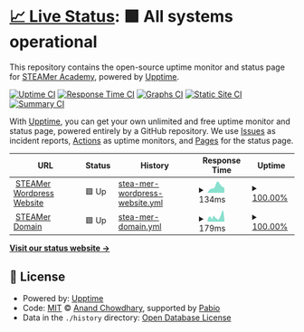 # [📈 Live Status](https://STEAMer-Academy.github.io/upptime-monitoring): <!--live status--> **🟩 All systems operational**

This repository contains the open-source uptime monitor and status page for [STEAMer Academy](https://steameracademy.wordpress.com/), powered by [Upptime](https://github.com/upptime/upptime).

[![Uptime CI](https://github.com/STEAMer-Academy/upptime-monitoring/workflows/Uptime%20CI/badge.svg)](https://github.com/STEAMer-Academy/upptime-monitoring/actions?query=workflow%3A%22Uptime+CI%22)
[![Response Time CI](https://github.com/STEAMer-Academy/upptime-monitoring/workflows/Response%20Time%20CI/badge.svg)](https://github.com/STEAMer-Academy/upptime-monitoring/actions?query=workflow%3A%22Response+Time+CI%22)
[![Graphs CI](https://github.com/STEAMer-Academy/upptime-monitoring/workflows/Graphs%20CI/badge.svg)](https://github.com/STEAMer-Academy/upptime-monitoring/actions?query=workflow%3A%22Graphs+CI%22)
[![Static Site CI](https://github.com/STEAMer-Academy/upptime-monitoring/workflows/Static%20Site%20CI/badge.svg)](https://github.com/STEAMer-Academy/upptime-monitoring/actions?query=workflow%3A%22Static+Site+CI%22)
[![Summary CI](https://github.com/STEAMer-Academy/upptime-monitoring/workflows/Summary%20CI/badge.svg)](https://github.com/STEAMer-Academy/upptime-monitoring/actions?query=workflow%3A%22Summary+CI%22)

With [Upptime](https://upptime.js.org), you can get your own unlimited and free uptime monitor and status page, powered entirely by a GitHub repository. We use [Issues](https://github.com/STEAMer-Academy/upptime-monitoring/issues) as incident reports, [Actions](https://github.com/STEAMer-Academy/upptime-monitoring/actions) as uptime monitors, and [Pages](https://STEAMer-Academy.github.io/upptime-monitoring) for the status page.

<!--start: status pages-->
<!-- This summary is generated by Upptime (https://github.com/upptime/upptime) -->
<!-- Do not edit this manually, your changes will be overwritten -->
<!-- prettier-ignore -->
| URL | Status | History | Response Time | Uptime |
| --- | ------ | ------- | ------------- | ------ |
| <img alt="" src="https://icons.duckduckgo.com/ip3/steameracademy.wordpress.com.ico" height="13"> [STEAMer Wordpress Website](https://steameracademy.wordpress.com/) | 🟩 Up | [stea-mer-wordpress-website.yml](https://github.com/STEAMer-Academy/upptime-monitoring/commits/HEAD/history/stea-mer-wordpress-website.yml) | <details><summary><img alt="Response time graph" src="./graphs/stea-mer-wordpress-website/response-time-week.png" height="20"> 134ms</summary><br><a href="https://STEAMer-Academy.github.io/upptime-monitoring/history/stea-mer-wordpress-website"><img alt="Response time 134" src="https://img.shields.io/endpoint?url=https%3A%2F%2Fraw.githubusercontent.com%2FSTEAMer-Academy%2Fupptime-monitoring%2FHEAD%2Fapi%2Fstea-mer-wordpress-website%2Fresponse-time.json"></a><br><a href="https://STEAMer-Academy.github.io/upptime-monitoring/history/stea-mer-wordpress-website"><img alt="24-hour response time 144" src="https://img.shields.io/endpoint?url=https%3A%2F%2Fraw.githubusercontent.com%2FSTEAMer-Academy%2Fupptime-monitoring%2FHEAD%2Fapi%2Fstea-mer-wordpress-website%2Fresponse-time-day.json"></a><br><a href="https://STEAMer-Academy.github.io/upptime-monitoring/history/stea-mer-wordpress-website"><img alt="7-day response time 134" src="https://img.shields.io/endpoint?url=https%3A%2F%2Fraw.githubusercontent.com%2FSTEAMer-Academy%2Fupptime-monitoring%2FHEAD%2Fapi%2Fstea-mer-wordpress-website%2Fresponse-time-week.json"></a><br><a href="https://STEAMer-Academy.github.io/upptime-monitoring/history/stea-mer-wordpress-website"><img alt="30-day response time 134" src="https://img.shields.io/endpoint?url=https%3A%2F%2Fraw.githubusercontent.com%2FSTEAMer-Academy%2Fupptime-monitoring%2FHEAD%2Fapi%2Fstea-mer-wordpress-website%2Fresponse-time-month.json"></a><br><a href="https://STEAMer-Academy.github.io/upptime-monitoring/history/stea-mer-wordpress-website"><img alt="1-year response time 134" src="https://img.shields.io/endpoint?url=https%3A%2F%2Fraw.githubusercontent.com%2FSTEAMer-Academy%2Fupptime-monitoring%2FHEAD%2Fapi%2Fstea-mer-wordpress-website%2Fresponse-time-year.json"></a></details> | <details><summary><a href="https://STEAMer-Academy.github.io/upptime-monitoring/history/stea-mer-wordpress-website">100.00%</a></summary><a href="https://STEAMer-Academy.github.io/upptime-monitoring/history/stea-mer-wordpress-website"><img alt="All-time uptime 100.00%" src="https://img.shields.io/endpoint?url=https%3A%2F%2Fraw.githubusercontent.com%2FSTEAMer-Academy%2Fupptime-monitoring%2FHEAD%2Fapi%2Fstea-mer-wordpress-website%2Fuptime.json"></a><br><a href="https://STEAMer-Academy.github.io/upptime-monitoring/history/stea-mer-wordpress-website"><img alt="24-hour uptime 100.00%" src="https://img.shields.io/endpoint?url=https%3A%2F%2Fraw.githubusercontent.com%2FSTEAMer-Academy%2Fupptime-monitoring%2FHEAD%2Fapi%2Fstea-mer-wordpress-website%2Fuptime-day.json"></a><br><a href="https://STEAMer-Academy.github.io/upptime-monitoring/history/stea-mer-wordpress-website"><img alt="7-day uptime 100.00%" src="https://img.shields.io/endpoint?url=https%3A%2F%2Fraw.githubusercontent.com%2FSTEAMer-Academy%2Fupptime-monitoring%2FHEAD%2Fapi%2Fstea-mer-wordpress-website%2Fuptime-week.json"></a><br><a href="https://STEAMer-Academy.github.io/upptime-monitoring/history/stea-mer-wordpress-website"><img alt="30-day uptime 100.00%" src="https://img.shields.io/endpoint?url=https%3A%2F%2Fraw.githubusercontent.com%2FSTEAMer-Academy%2Fupptime-monitoring%2FHEAD%2Fapi%2Fstea-mer-wordpress-website%2Fuptime-month.json"></a><br><a href="https://STEAMer-Academy.github.io/upptime-monitoring/history/stea-mer-wordpress-website"><img alt="1-year uptime 100.00%" src="https://img.shields.io/endpoint?url=https%3A%2F%2Fraw.githubusercontent.com%2FSTEAMer-Academy%2Fupptime-monitoring%2FHEAD%2Fapi%2Fstea-mer-wordpress-website%2Fuptime-year.json"></a></details>
| <img alt="" src="https://icons.duckduckgo.com/ip3/steameracademy.me.ico" height="13"> [STEAMer Domain](https://steameracademy.me/) | 🟩 Up | [stea-mer-domain.yml](https://github.com/STEAMer-Academy/upptime-monitoring/commits/HEAD/history/stea-mer-domain.yml) | <details><summary><img alt="Response time graph" src="./graphs/stea-mer-domain/response-time-week.png" height="20"> 179ms</summary><br><a href="https://STEAMer-Academy.github.io/upptime-monitoring/history/stea-mer-domain"><img alt="Response time 179" src="https://img.shields.io/endpoint?url=https%3A%2F%2Fraw.githubusercontent.com%2FSTEAMer-Academy%2Fupptime-monitoring%2FHEAD%2Fapi%2Fstea-mer-domain%2Fresponse-time.json"></a><br><a href="https://STEAMer-Academy.github.io/upptime-monitoring/history/stea-mer-domain"><img alt="24-hour response time 223" src="https://img.shields.io/endpoint?url=https%3A%2F%2Fraw.githubusercontent.com%2FSTEAMer-Academy%2Fupptime-monitoring%2FHEAD%2Fapi%2Fstea-mer-domain%2Fresponse-time-day.json"></a><br><a href="https://STEAMer-Academy.github.io/upptime-monitoring/history/stea-mer-domain"><img alt="7-day response time 179" src="https://img.shields.io/endpoint?url=https%3A%2F%2Fraw.githubusercontent.com%2FSTEAMer-Academy%2Fupptime-monitoring%2FHEAD%2Fapi%2Fstea-mer-domain%2Fresponse-time-week.json"></a><br><a href="https://STEAMer-Academy.github.io/upptime-monitoring/history/stea-mer-domain"><img alt="30-day response time 179" src="https://img.shields.io/endpoint?url=https%3A%2F%2Fraw.githubusercontent.com%2FSTEAMer-Academy%2Fupptime-monitoring%2FHEAD%2Fapi%2Fstea-mer-domain%2Fresponse-time-month.json"></a><br><a href="https://STEAMer-Academy.github.io/upptime-monitoring/history/stea-mer-domain"><img alt="1-year response time 179" src="https://img.shields.io/endpoint?url=https%3A%2F%2Fraw.githubusercontent.com%2FSTEAMer-Academy%2Fupptime-monitoring%2FHEAD%2Fapi%2Fstea-mer-domain%2Fresponse-time-year.json"></a></details> | <details><summary><a href="https://STEAMer-Academy.github.io/upptime-monitoring/history/stea-mer-domain">100.00%</a></summary><a href="https://STEAMer-Academy.github.io/upptime-monitoring/history/stea-mer-domain"><img alt="All-time uptime 100.00%" src="https://img.shields.io/endpoint?url=https%3A%2F%2Fraw.githubusercontent.com%2FSTEAMer-Academy%2Fupptime-monitoring%2FHEAD%2Fapi%2Fstea-mer-domain%2Fuptime.json"></a><br><a href="https://STEAMer-Academy.github.io/upptime-monitoring/history/stea-mer-domain"><img alt="24-hour uptime 100.00%" src="https://img.shields.io/endpoint?url=https%3A%2F%2Fraw.githubusercontent.com%2FSTEAMer-Academy%2Fupptime-monitoring%2FHEAD%2Fapi%2Fstea-mer-domain%2Fuptime-day.json"></a><br><a href="https://STEAMer-Academy.github.io/upptime-monitoring/history/stea-mer-domain"><img alt="7-day uptime 100.00%" src="https://img.shields.io/endpoint?url=https%3A%2F%2Fraw.githubusercontent.com%2FSTEAMer-Academy%2Fupptime-monitoring%2FHEAD%2Fapi%2Fstea-mer-domain%2Fuptime-week.json"></a><br><a href="https://STEAMer-Academy.github.io/upptime-monitoring/history/stea-mer-domain"><img alt="30-day uptime 100.00%" src="https://img.shields.io/endpoint?url=https%3A%2F%2Fraw.githubusercontent.com%2FSTEAMer-Academy%2Fupptime-monitoring%2FHEAD%2Fapi%2Fstea-mer-domain%2Fuptime-month.json"></a><br><a href="https://STEAMer-Academy.github.io/upptime-monitoring/history/stea-mer-domain"><img alt="1-year uptime 100.00%" src="https://img.shields.io/endpoint?url=https%3A%2F%2Fraw.githubusercontent.com%2FSTEAMer-Academy%2Fupptime-monitoring%2FHEAD%2Fapi%2Fstea-mer-domain%2Fuptime-year.json"></a></details>

<!--end: status pages-->

[**Visit our status website →**](https://STEAMer-Academy.github.io/upptime-monitoring)

## 📄 License

- Powered by: [Upptime](https://github.com/upptime/upptime)
- Code: [MIT](./LICENSE) © [Anand Chowdhary](https://anandchowdhary.com), supported by [Pabio](https://pabio.com)
- Data in the `./history` directory: [Open Database License](https://opendatacommons.org/licenses/odbl/1-0/)
